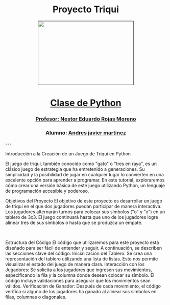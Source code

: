 <h1 align="center">Proyecto Triqui</h1>
<p align="center">
  <a href="" rel="noopener">
 <img width=300px height=200px src="img/sudoku.jpg"
</p>

<h1 align="center">Clase de Python</h1>
<h3 align="center">Profesor: <a href="https://github.com/JuanS3">Nestor Eduardo Rojas Moreno</a></h3>

<h3 align="center">Alumno: <a href="https://github.com/condebufon">Andres javier martinez</a></h3>
---

<p align="justificado">Introducción a la Creación de un Juego de Triqui en Python   <br>
<p>
El juego de triqui, también conocido como "gato" o "tres en raya", es un clásico juego de estrategia que ha entretenido a generaciones. Su simplicidad y la posibilidad de jugar en cualquier lugar lo convierten en una excelente opción para aprender a programar. En este tutorial, exploraremos cómo crear una versión básica de este juego utilizando Python, un lenguaje de programación accesible y poderoso.
   <br>
</p>
<p>
Objetivos del Proyecto
El objetivo de este proyecto es desarrollar un juego de triqui en el que dos jugadores puedan participar de manera interactiva. Los jugadores alternarán turnos para colocar sus símbolos ("o" y "x") en un tablero de 3x3. El juego continuará hasta que uno de los jugadores logre alinear tres de sus símbolos o hasta que se produzca un empate.
</p>
   <br>
</p>
Estructura del Código
El código que utilizaremos para este proyecto está diseñado para ser fácil de entender y seguir. A continuación, se describen las secciones clave del código:
Inicialización del Tablero: Se crea una representación del tablero utilizando una lista de listas. Esto nos permite visualizar el estado del juego de manera clara.
Interacción con los Jugadores: Se solicita a los jugadores que ingresen sus movimientos, especificando la fila y la columna donde desean colocar su símbolo. El código incluye validaciones para asegurar que los movimientos sean válidos.
Verificación de Ganador: Después de cada movimiento, el código verifica si alguno de los jugadores ha ganado al alinear sus símbolos en filas, columnas o diagonales.
